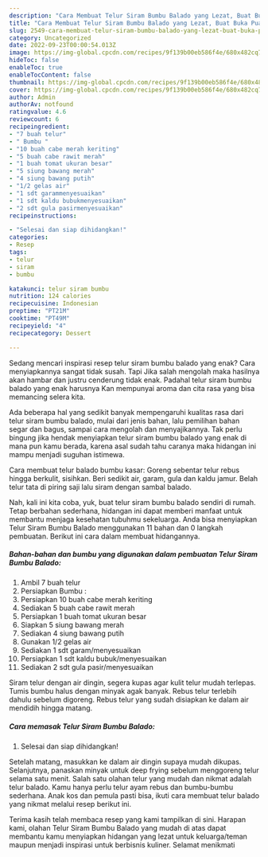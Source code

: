```yaml
---
description: "Cara Membuat Telur Siram Bumbu Balado yang Lezat, Buat Buka Puasa Menggugah Selera"
title: "Cara Membuat Telur Siram Bumbu Balado yang Lezat, Buat Buka Puasa Menggugah Selera"
slug: 2549-cara-membuat-telur-siram-bumbu-balado-yang-lezat-buat-buka-puasa-menggugah-selera
category: Uncategorized
date: 2022-09-23T00:00:54.013Z
image: https://img-global.cpcdn.com/recipes/9f139b00eb586f4e/680x482cq70/telur-siram-bumbu-balado-foto-resep-utama.jpg
hideToc: false
enableToc: true
enableTocContent: false
thumbnail: https://img-global.cpcdn.com/recipes/9f139b00eb586f4e/680x482cq70/telur-siram-bumbu-balado-foto-resep-utama.jpg
cover: https://img-global.cpcdn.com/recipes/9f139b00eb586f4e/680x482cq70/telur-siram-bumbu-balado-foto-resep-utama.jpg
author: Admin
authorAv: notfound
ratingvalue: 4.6
reviewcount: 6
recipeingredient:
- "7 buah telur"
- " Bumbu "
- "10 buah cabe merah keriting"
- "5 buah cabe rawit merah"
- "1 buah tomat ukuran besar"
- "5 siung bawang merah"
- "4 siung bawang putih"
- "1/2 gelas air"
- "1 sdt garammenyesuaikan"
- "1 sdt kaldu bubukmenyesuaikan"
- "2 sdt gula pasirmenyesuaikan"
recipeinstructions:

- "Selesai dan siap dihidangkan!"
categories:
- Resep
tags:
- telur
- siram
- bumbu

katakunci: telur siram bumbu 
nutrition: 124 calories
recipecuisine: Indonesian
preptime: "PT21M"
cooktime: "PT49M"
recipeyield: "4"
recipecategory: Dessert

---
```



Sedang mencari inspirasi resep telur siram bumbu balado yang enak? Cara menyiapkannya sangat tidak susah. Tapi Jika salah mengolah maka hasilnya akan hambar dan justru cenderung tidak enak. Padahal telur siram bumbu balado yang enak harusnya Kan mempunyai aroma dan cita rasa yang bisa memancing selera kita.


Ada beberapa hal yang sedikit banyak mempengaruhi kualitas rasa dari telur siram bumbu balado, mulai dari jenis bahan, lalu pemilihan bahan segar dan bagus, sampai cara mengolah dan menyajikannya. Tak perlu bingung jika hendak menyiapkan telur siram bumbu balado yang enak di mana pun kamu berada, karena asal sudah tahu caranya maka hidangan ini mampu menjadi suguhan istimewa.

Cara membuat telur balado bumbu kasar: Goreng sebentar telur rebus hingga berkulit, sisihkan. Beri sedikit air, garam, gula dan kaldu jamur. Belah telur tata di piring saji lalu siram dengan sambal balado.


Nah, kali ini kita coba, yuk, buat telur siram bumbu balado sendiri di rumah. Tetap berbahan sederhana, hidangan ini dapat memberi manfaat untuk membantu menjaga kesehatan tubuhmu sekeluarga. Anda bisa menyiapkan Telur Siram Bumbu Balado menggunakan 11 bahan dan 0 langkah pembuatan. Berikut ini cara dalam membuat hidangannya.

<!--inarticleads1-->

##### Bahan-bahan dan bumbu yang digunakan dalam pembuatan Telur Siram Bumbu Balado:

1. Ambil 7 buah telur
1. Persiapkan  Bumbu :
1. Persiapkan 10 buah cabe merah keriting
1. Sediakan 5 buah cabe rawit merah
1. Persiapkan 1 buah tomat ukuran besar
1. Siapkan 5 siung bawang merah
1. Sediakan 4 siung bawang putih
1. Gunakan 1/2 gelas air
1. Sediakan 1 sdt garam/menyesuaikan
1. Persiapkan 1 sdt kaldu bubuk/menyesuaikan
1. Sediakan 2 sdt gula pasir/menyesuaikan


Siram telur dengan air dingin, segera kupas agar kulit telur mudah terlepas. Tumis bumbu halus dengan minyak agak banyak. Rebus telur terlebih dahulu sebelum digoreng. Rebus telur yang sudah disiapkan ke dalam air mendidih hingga matang. 

<!--inarticleads2-->

##### Cara memasak Telur Siram Bumbu Balado:


1. Selesai dan siap dihidangkan!

Setelah matang, masukkan ke dalam air dingin supaya mudah dikupas. Selanjutnya, panaskan minyak untuk deep frying sebelum menggoreng telur selama satu menit. Salah satu olahan telur yang mudah dan nikmat adalah telur balado. Kamu hanya perlu telur ayam rebus dan bumbu-bumbu sederhana. Anak kos dan pemula pasti bisa, ikuti cara membuat telur balado yang nikmat melalui resep berikut ini. 

Terima kasih telah membaca resep yang kami tampilkan di sini. Harapan kami, olahan Telur Siram Bumbu Balado yang mudah di atas dapat membantu kamu menyiapkan hidangan yang lezat untuk keluarga/teman maupun menjadi inspirasi untuk berbisnis kuliner. Selamat menikmati
